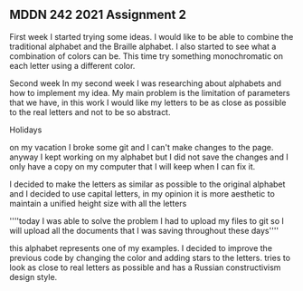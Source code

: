 ## MDDN 242 2021 Assignment 2

First week
I started trying some ideas. I would like to be able to combine the traditional alphabet and the Braille alphabet. I also started to see what a combination of colors can be. This time try something monochromatic on each letter using a different color.

Second week
In my second week I was researching about alphabets and how to implement my idea. My main problem is the limitation of parameters that we have, in this work I would like my letters to be as close as possible to the real letters and not to be so abstract.

Holidays

on my vacation I broke some git and I can't make changes to the page. anyway I kept working on my alphabet but I did not save the changes and I only have a copy on my computer that I will keep when I can fix it.

I decided to make the letters as similar as possible to the original alphabet and I decided to use capital letters, in my opinion it is more aesthetic to maintain a unified height size with all the letters

''''today I was able to solve the problem I had to upload my files to git so I will upload all the documents that I was saving throughout these days''''

this alphabet represents one of my examples. I decided to improve the previous code by changing the color and adding stars to the letters. tries to look as close to real letters as possible and has a Russian constructivism design style.

<!-- Each of my letters is composed with two circles. The size and position of the first circle is fixed, but the location and size of the second circle is controlled by three parameters.

The three parameters per letter:
  * `size` : radius of the second circle
  * `offsetx` : x offset of the second circle relative to the first one
  * `offsety` : y offset of the second circle relative to the first one -->


